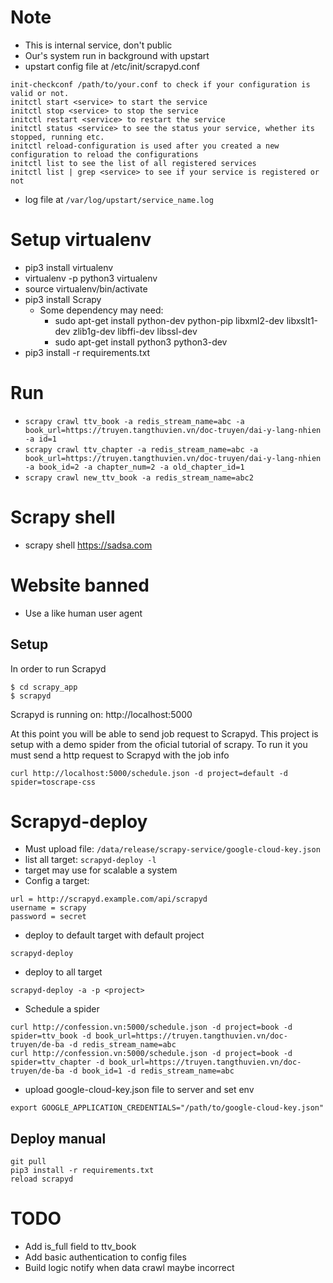 # Note
* This is internal service, don't public
* Our's system run in background with upstart
* upstart config file at /etc/init/scrapyd.conf

```
init-checkconf /path/to/your.conf to check if your configuration is valid or not.
initctl start <service> to start the service
initctl stop <service> to stop the service
initctl restart <service> to restart the service
initctl status <service> to see the status your service, whether its stopped, running etc.
initctl reload-configuration is used after you created a new configuration to reload the configurations
initctl list to see the list of all registered services
initctl list | grep <service> to see if your service is registered or not
```
* log file at ```/var/log/upstart/service_name.log```

# Setup virtualenv
* pip3 install virtualenv
* virtualenv -p python3 virtualenv
* source virtualenv/bin/activate
* pip3 install Scrapy
    * Some dependency may need:
        * sudo apt-get install python-dev python-pip libxml2-dev libxslt1-dev zlib1g-dev libffi-dev libssl-dev
        * sudo apt-get install python3 python3-dev
 * pip3 install -r requirements.txt


# Run
* ```scrapy crawl ttv_book -a redis_stream_name=abc -a book_url=https://truyen.tangthuvien.vn/doc-truyen/dai-y-lang-nhien -a id=1```
* ```scrapy crawl ttv_chapter -a redis_stream_name=abc -a book_url=https://truyen.tangthuvien.vn/doc-truyen/dai-y-lang-nhien -a book_id=2 -a chapter_num=2 -a old_chapter_id=1```
* ```scrapy crawl new_ttv_book -a redis_stream_name=abc2```

# Scrapy shell
* scrapy shell https://sadsa.com

# Website banned
* Use a like human user agent

## Setup
In order to run Scrapyd
````
$ cd scrapy_app
$ scrapyd
````

Scrapyd is running on: http://localhost:5000


At this point you will be able to send job request to Scrapyd. This project is setup with a demo spider from the oficial tutorial of scrapy. To run it you must send a http request to Scrapyd with the job info
````
curl http://localhost:5000/schedule.json -d project=default -d spider=toscrape-css
````

# Scrapyd-deploy
* Must upload file: ```/data/release/scrapy-service/google-cloud-key.json```
* list all target: ```scrapyd-deploy -l```
* target may use for scalable a system
* Config a target:
```[deploy:example]
url = http://scrapyd.example.com/api/scrapyd
username = scrapy
password = secret
```
* deploy to default target with default project
```
scrapyd-deploy
```

* deploy to all target
```
scrapyd-deploy -a -p <project>
```

* Schedule a spider
```
curl http://confession.vn:5000/schedule.json -d project=book -d spider=ttv_book -d book_url=https://truyen.tangthuvien.vn/doc-truyen/de-ba -d redis_stream_name=abc 
curl http://confession.vn:5000/schedule.json -d project=book -d spider=ttv_chapter -d book_url=https://truyen.tangthuvien.vn/doc-truyen/de-ba -d book_id=1 -d redis_stream_name=abc
```

* upload google-cloud-key.json file to server and set env
``` 
export GOOGLE_APPLICATION_CREDENTIALS="/path/to/google-cloud-key.json"
```

## Deploy manual
```
git pull
pip3 install -r requirements.txt
reload scrapyd
```

# TODO
* Add is_full field to ttv_book
* Add basic authentication to config files
* Build logic notify when data crawl maybe incorrect